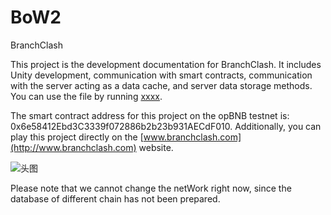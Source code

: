 # BoW2
BranchClash

This project is the development documentation for BranchClash. 
It includes Unity development, communication with smart contracts, communication with the server acting as a data cache, and server data storage methods. 
You can use the file by running [xxxx](http://www.branchclash.com). 


The smart contract address for this project on the opBNB testnet is: 0x6e58412Ebd3C3339f072886b2b23b931AECdF010. 
Additionally, you can play this project directly on the [www.branchclash.com](http://www.branchclash.com) website.

![头图](https://github.com/Lylilaaaa/BoW2/assets/93197170/9266e196-aa5c-4a66-9b4f-656f9cfd8a13)

Please note that we cannot change the netWork right now, since the database of different chain has not been prepared.

